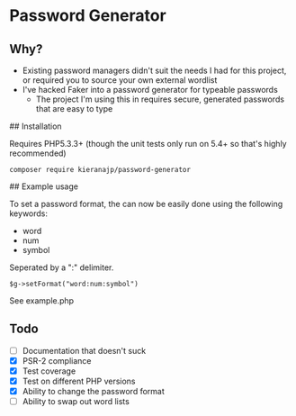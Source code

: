 # Password Generator

## Why?

- Existing password managers didn't suit the needs I had for this project, or required you to source your own external wordlist
- I've hacked Faker into a password generator for typeable passwords
    - The project I'm using this in requires secure, generated passwords that are easy to type

## Installation

Requires PHP5.3.3+ (though the unit tests only run on 5.4+ so that's highly recommended)

```
composer require kieranajp/password-generator
```

## Example usage

To set a password format, the can now be easily done using the following keywords:
- word 
- num 
- symbol

Seperated by a ":" delimiter.

```
$g->setFormat("word:num:symbol")
```

See example.php

## Todo

- [ ] Documentation that doesn't suck
- [x] PSR-2 compliance
- [x] Test coverage
- [x] Test on different PHP versions
- [x] Ability to change the password format
- [ ] Ability to swap out word lists
